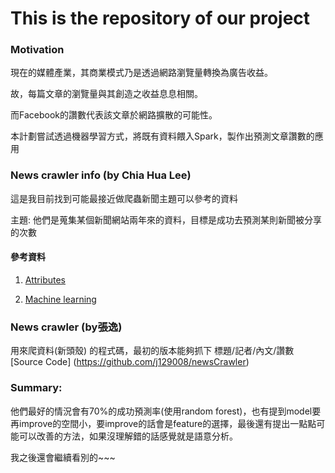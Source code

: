 # This is the repository of our project

### Motivation

現在的媒體產業，其商業模式乃是透過網路瀏覽量轉換為廣告收益。

故，每篇文章的瀏覽量與其創造之收益息息相關。

而Facebook的讚數代表該文章於網路擴散的可能性。

本計劃嘗試透過機器學習方式，將既有資料餵入Spark，製作出預測文章讚數的應用

### News crawler info (by Chia Hua Lee)
這是我目前找到可能最接近做爬蟲新聞主題可以參考的資料

主題: 他們是蒐集某個新聞網站兩年來的資料，目標是成功去預測某則新聞被分享的次數

#### 參考資料
1. [Attributes](http://archive.ics.uci.edu/ml/datasets/Online+News+Popularity)

2. [Machine learning](http://cs229.stanford.edu/proj2015/328_report.pdf)

### News crawler (by張逸)
用來爬資料(新頭殼) 的程式碼，最初的版本能夠抓下 標題/記者/內文/讚數
[Source Code] (https://github.com/j129008/newsCrawler)

### Summary:

他們最好的情況會有70%的成功預測率(使用random forest)，也有提到model要再improve的空間小，要improve的話會是feature的選擇，最後還有提出一點點可能可以改善的方法，如果沒理解錯的話感覺就是語意分析。

我之後還會繼續看別的~~~
